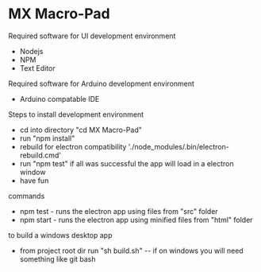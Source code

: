 # MX Macro-Pad


Required software for UI development environment
  - Nodejs
  - NPM
  - Text Editor

Required software for Arduino development environment
 - Arduino compatable IDE


Steps to install development environment
  - cd into directory "cd MX Macro-Pad"
  - run "npm install"
  - rebuild for electron compatibility './node_modules/.bin/electron-rebuild.cmd'
  - run "npm test" if all was successful the app will load in a electron window
  - have fun

commands
  - npm test - runs the electron app using files from "src" folder
  - npm start - runs the electron app using minified files from "html" folder


to build a windows desktop app
  - from project root dir run "sh build.sh"  -- if on windows you will need something like git bash
